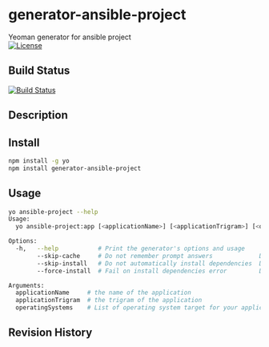 # generator-ansible-project
Yeoman generator for ansible project  
[![License](https://img.shields.io/badge/license-MIT-blue.svg)](https://github.com/ygo74/generator-ansible-project/blob/master/LICENSE)


## Build Status
[![Build Status](https://dev.azure.com/ygo74/generator-ansible-project/_apis/build/status/ygo74.generator-ansible-project%20(1)?branchName=master)](https://dev.azure.com/ygo74/generator-ansible-project/_build/latest?definitionId=4&branchName=master)

## Description

## Install
```bash
npm install -g yo
npm install generator-ansible-project
```

## Usage
```bash
yo ansible-project --help
Usage:
  yo ansible-project:app [<applicationName>] [<applicationTrigram>] [<operatingSystems>] [options]

Options:
  -h,   --help           # Print the generator's options and usage
        --skip-cache     # Do not remember prompt answers             Default: false
        --skip-install   # Do not automatically install dependencies  Default: false
        --force-install  # Fail on install dependencies error         Default: false

Arguments:
  applicationName     # the name of the application                           Type: String  Required: false
  applicationTrigram  # the trigram of the application                        Type: String  Required: false
  operatingSystems    # List of operating system target for your application  Type: String  Required: false
```

## Revision History